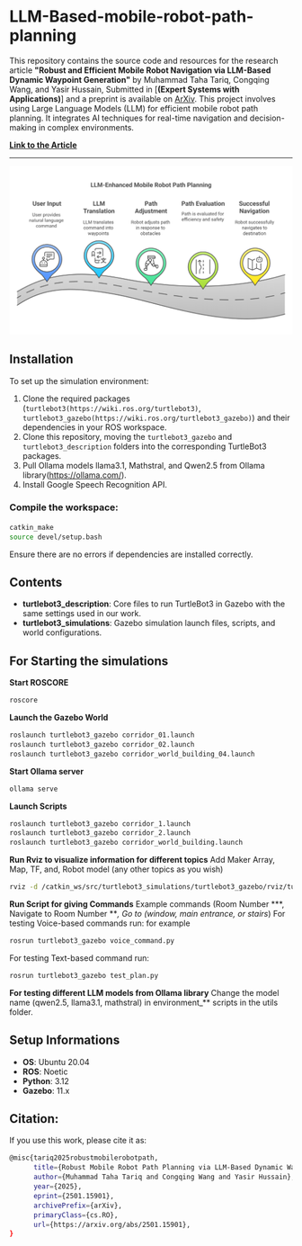 # LLM-Based-mobile-robot-path-planning
This repository contains the source code and resources for the research article **"Robust and Efficient Mobile Robot Navigation via LLM-Based Dynamic Waypoint Generation"** by Muhammad Taha Tariq, Congqing Wang, and Yasir Hussain, Submitted in [**(Expert Systems with Applications)**] and a preprint is available on [ArXiv](https://arxiv.org/abs/2501.15901). This project involves using Large Language Models (LLM) for efficient mobile robot path planning. It integrates AI techniques for real-time navigation and decision-making in complex environments.

[**Link to the Article**](https://arxiv.org/abs/2501.15901)  

---
![Description of Image](https://github.com/DC1one/LLM-Based-mobile-robot-path-planning/blob/main/LLM%20MB_PP.png)

## Installation
To set up the simulation environment:
1. Clone the required packages (`turtlebot3(https://wiki.ros.org/turtlebot3)`, `turtlebot3_gazebo(https://wiki.ros.org/turtlebot3_gazebo)`) and their dependencies in your ROS workspace.
2. Clone this repository, moving the `turtlebot3_gazebo` and `turtlebot3_description` folders into the corresponding TurtleBot3 packages.
3. Pull Ollama models llama3.1, Mathstral, and Qwen2.5 from Ollama library(https://ollama.com/).
4. Install Google Speech Recognition API.

### Compile the workspace:
```bash
catkin_make
source devel/setup.bash
```

Ensure there are no errors if dependencies are installed correctly.
## Contents
- **turtlebot3_description**: Core files to run TurtleBot3 in Gazebo with the same settings used in our work.
- **turtlebot3_simulations**: Gazebo simulation launch files, scripts, and world configurations.

## For Starting the simulations
**Start ROSCORE**
```bash
roscore
```
**Launch the Gazebo World**
```bash
roslaunch turtlebot3_gazebo corridor_01.launch
roslaunch turtlebot3_gazebo corridor_02.launch
roslaunch turtlebot3_gazebo corridor_world_building_04.launch
```
**Start Ollama server**
```bash
ollama serve
```
**Launch Scripts**
```bash
roslaunch turtlebot3_gazebo corridor_1.launch
roslaunch turtlebot3_gazebo corridor_2.launch
roslaunch turtlebot3_gazebo corridor_world_building.launch
```
**Run Rviz to visualize information for different topics**
Add Maker Array, Map, TF, and, Robot model (any other topics as you wish) 
```bash
rviz -d /catkin_ws/src/turtlebot3_simulations/turtlebot3_gazebo/rviz/turtlebot3_gazebo_model.rviz
```
**Run Script for giving Commands**
Example commands (Room Number ***, Navigate to Room Number ***, Go to (window, main entrance, or stairs*)
For testing Voice-based commands run: for example
```bash
rosrun turtlebot3_gazebo voice_command.py
```
For testing Text-based command run:
```bash
rosrun turtlebot3_gazebo test_plan.py
```
**For testing different LLM models from Ollama library**
Change the model name (qwen2.5, llama3.1, mathstral) in environment_** scripts in the utils folder.

## Setup Informations
- **OS**: Ubuntu 20.04
- **ROS**: Noetic
- **Python**: 3.12
- **Gazebo**: 11.x

## Citation:
If you use this work, please cite it as:
```bash
@misc{tariq2025robustmobilerobotpath,
      title={Robust Mobile Robot Path Planning via LLM-Based Dynamic Waypoint Generation}, 
      author={Muhammad Taha Tariq and Congqing Wang and Yasir Hussain},
      year={2025},
      eprint={2501.15901},
      archivePrefix={arXiv},
      primaryClass={cs.RO},
      url={https://arxiv.org/abs/2501.15901}, 
}
```
